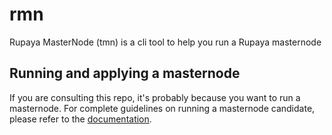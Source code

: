 # rmn 

Rupaya MasterNode (tmn) is a cli tool to help you run a Rupaya masternode

## Running and applying a masternode

If you are consulting this repo, it's probably because you want to run a masternode.
For complete guidelines on running a masternode candidate, please refer to the [documentation](https://docs.tomochain.com/masternode/requirements/).
